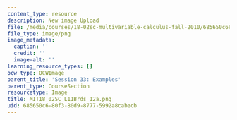 ```yaml
---
content_type: resource
description: New image Upload
file: /media/courses/18-02sc-multivariable-calculus-fall-2010/685650c680f380d987775992a8cabecb_MIT18_02SC_L11Brds_12a.png
file_type: image/png
image_metadata:
  caption: ''
  credit: ''
  image-alt: ''
learning_resource_types: []
ocw_type: OCWImage
parent_title: 'Session 33: Examples'
parent_type: CourseSection
resourcetype: Image
title: MIT18_02SC_L11Brds_12a.png
uid: 685650c6-80f3-80d9-8777-5992a8cabecb
---
```

